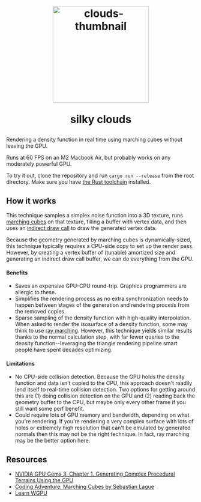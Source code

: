 <h1 align="center">
  <img width="256" alt="clouds-thumbnail" src="https://github.com/rgerd/silk-clouds/assets/4724014/0eaa8581-237d-4967-9762-c1ec5d7f44c7">
  <p>silky clouds</p>
</h1>

Rendering a density function in real time using marching cubes without leaving the GPU.

Runs at 60 FPS on an M2 Macbook Air, but probably works on any moderately powerful GPU.

To try it out, clone the repository and run `cargo run --release` from the root directory. Make sure you have [the Rust toolchain](https://www.rust-lang.org/learn/get-started) installed.

## How it works
This technique samples a simplex noise function into a 3D texture, runs [marching cubes](https://en.wikipedia.org/wiki/Marching_cubes) on that texture, filling a buffer with vertex data, and then uses an [indirect draw call](https://toji.dev/webgpu-best-practices/indirect-draws.html) to draw the generated vertex data.

Because the geometry generated by marching cubes is dynamically-sized, this technique typically requires a CPU-side copy to set up the render pass. However, by creating a vertex buffer of (tunable) amortized size and generating an indirect draw call buffer, we can do everything from the GPU.

#### Benefits
* Saves an expensive GPU-CPU round-trip. Graphics programmers are allergic to these.
* Simplifies the rendering process as no extra synchronization needs to happen between stages of the generation and rendering process from the removed copies.
* Sparse sampling of the density function with high-quality interpolation. When asked to render the isosurface of a density function, some may think to use [ray marching](https://typhomnt.github.io/teaching/ray_tracing/raymarching_intro/). However, this technique yields similar results thanks to the normal calculation step, with far fewer queries to the density function--leveraging the triangle rendering pipeline smart people have spent decades optimizing.

#### Limitations
* No CPU-side collision detection. Because the GPU holds the density function and data isn't copied to the CPU, this approach doesn't readily lend itself to real-time collision detection. Two options for getting around this are (1) doing collision detection on the GPU and (2) reading back the geometry buffer to the CPU, but maybe only every other frame if you still want some perf benefit.
* Could require lots of GPU memory and bandwidth, depending on what you're rendering. If you're rendering a very complex surface with lots of holes or extremely high resolution that can't be emulated by generated normals then this may not be the right technique. In fact, ray marching may be the better option here.

## Resources
* [NVIDIA GPU Gems 3: Chapter 1. Generating Complex Procedural Terrains Using the GPU](https://developer.nvidia.com/gpugems/gpugems3/part-i-geometry/chapter-1-generating-complex-procedural-terrains-using-gpu)
* [Coding Adventure: Marching Cubes by Sebastian Lague](https://www.youtube.com/watch?v=M3iI2l0ltbE)
* [Learn WGPU](https://sotrh.github.io/learn-wgpu/)
